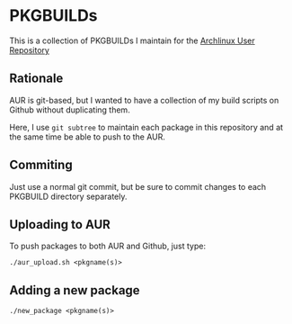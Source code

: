 PKGBUILDs
=========

This is a collection of PKGBUILDs I maintain for the [Archlinux User
Repository](https://aur.archlinux.org/packages/?SeB=m&K=mschu)

Rationale
---------

AUR is git-based, but I wanted to have a collection of my build scripts on
Github without duplicating them.

Here, I use `git subtree` to maintain each package in this repository and at
the same time be able to push to the AUR.

Commiting
---------

Just use a normal git commit, but be sure to commit changes to each PKGBUILD
directory separately.

Uploading to AUR
----------------

To push packages to both AUR and Github, just type:

```
./aur_upload.sh <pkgname(s)>
```

Adding a new package
--------------------

```
./new_package <pkgname(s)>
```
